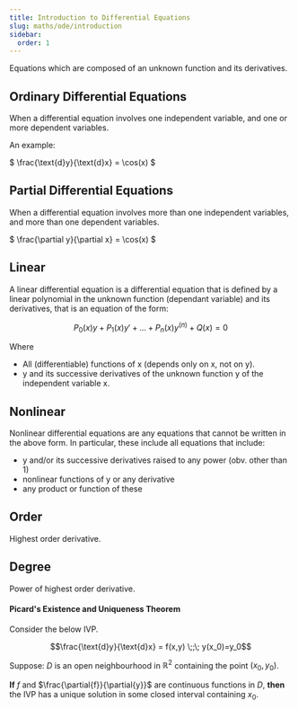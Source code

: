 ```yaml
---
title: Introduction to Differential Equations
slug: maths/ode/introduction
sidebar:
  order: 1
---
```


Equations which are composed of an unknown function and its derivatives.

## Ordinary Differential Equations

When a differential equation involves one independent variable, and one or more
dependent variables.

An example:

$ \frac{\text{d}y}{\text{d}x} = \cos(x) $

## Partial Differential Equations

When a differential equation involves more than one independent variables, and
more than one dependent variables.

$ \frac{\partial y}{\partial x} = \cos(x) $

## Linear

A linear differential equation is a differential equation that is defined by a
linear polynomial in the unknown function (dependant variable) and its
derivatives, that is an equation of the form:

```math
P_0 (x) y + P_1 (x) y' + ... + P_n (x) y^{(n)} + Q(x) = 0
```

Where

- All (differentiable) functions of x (depends only on x, not on y).
- y and its successive derivatives of the unknown function y of the independent
  variable x.

## Nonlinear

Nonlinear differential equations are any equations that cannot be written in the
above form. In particular, these include all equations that include:

- y and/or its successive derivatives raised to any power (obv. other than 1)
- nonlinear functions of y or any derivative
- any product or function of these

## Order

Highest order derivative.

## Degree

Power of highest order derivative.

#### Picard's Existence and Uniqueness Theorem

Consider the below IVP.

```math
\frac{\text{d}y}{\text{d}x}
= f(x,y)
\;;\;
y(x_0)=y_0
```

Suppose: $D$ is an open neighbourhood in $\mathbb{R}^2$ containing the point
$(x_0,y_0)$.

**If** $f$ and $\frac{\partial{f}}{\partial{y}}$ are continuous functions in
$D$, **then** the IVP has a unique solution in some closed interval containing
$x_0$.
